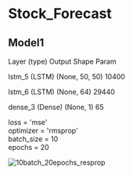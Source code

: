 # Stock_Forecast
Model1
---------------------------------------------------------------
Layer (type)                 Output Shape              Param  

lstm_5 (LSTM)                (None, 50, 50)            10400     

lstm_6 (LSTM)                (None, 64)                29440     

dense_3 (Dense)              (None, 1)                 65        

loss = 'mse'  
optimizer = 'rmsprop'  
batch_size = 10  
epochs = 20  

![10batch_20epochs_resprop](https://user-images.githubusercontent.com/45307224/59323304-181e9d80-8d15-11e9-98c6-1d26a7637bcd.jpg)

